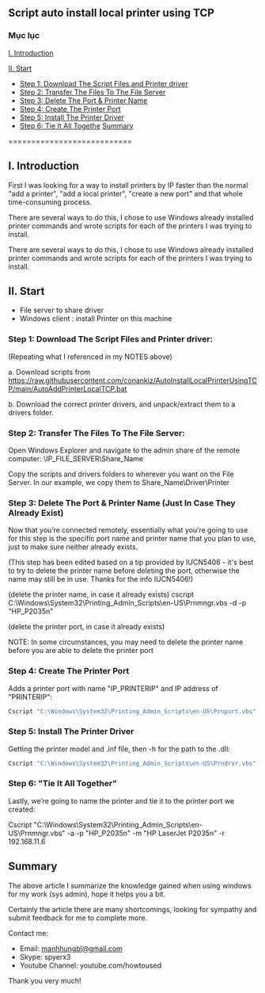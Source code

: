 ## Script auto install local printer using TCP

### Mục lục

[I. Introduction](#Modau)

[II. Start](#batdau)
- [Step 1: Download The Script Files and Printer driver](#step1)
- [Step 2: Transfer The Files To The File Server](#step2)
- [Step 3: Delete The Port & Printer Name](#step3)
- [Step 4: Create The Printer Port](#step4)
- [Step 5: Install The Printer Driver](#step5)
- [Step 6: Tie It All Togethe](#step6)
[Summary](#Tongket)

===========================
<a name="Modau"></a>
## I. Introduction
First I was looking for a way to install printers by IP faster than the normal "add a printer", "add a local printer", "create a new port" and that whole time-consuming process.

There are several ways to do this, I chose to use Windows already installed printer commands and wrote scripts for each of the printers I was trying to install.

There are several ways to do this, I chose to use Windows already installed printer commands and wrote scripts for each of the printers I was trying to install.
<a name="batdau"></a>
## II. Start
- File server to share driver
- Windows client : install Printer on this machine
<a name="step1"></a>
### Step 1: Download The Script Files and Printer driver:
(Repeating what I referenced in my NOTES above)

a. Download scripts from https://raw.githubusercontent.com/conankiz/AutoInstallLocalPrinterUsingTCP/main/AutoAddPrinterLocalTCP.bat

b. Download the correct printer drivers, and unpack/extract them to a drivers folder.
<a name="step2"></a>
### Step 2: Transfer The Files To The File Server:
Open Windows Explorer and navigate to the admin share of the remote computer: \\IP_FILE_SERVER\Share_Name

Copy the scripts and drivers folders to wherever you want on the File Server. In our example, we copy them to Share_Name\Driver\Printer
<a name="step3"></a>
### Step 3: Delete The Port & Printer Name (Just In Case They Already Exist)
Now that you’re connected remotely, essentially what you’re going to use for this step is the specific port name and printer name that you plan to use, just to make sure neither already exists.

(This step has been edited based on a tip provided by IUCN5406 - it's best to try to delete the printer name before deleting the port, otherwise the name may still be in use. Thanks for the info IUCN5406!)

(delete the printer name, in case it already exists) cscript C:\Windows\System32\Printing_Admin_Scripts\en-US\Prnmngr.vbs -d -p "HP_P2035n"

(delete the printer port, in case it already exists) 

NOTE: In some circumstances, you may need to delete the printer name before you are able to delete the printer port
<a name="step4"></a>
### Step 4: Create The Printer Port
Adds a printer port with name "IP_PRINTERIP" and IP address of "PRINTERIP":
``` sh
Cscript "C:\Windows\System32\Printing_Admin_Scripts\en-US\Prnport.vbs" -a -r 192.168.11.6 -h 192.168.11.6 -o raw -n 9100
```
<a name="step5"></a>
### Step 5: Install The Printer Driver
Getting the printer model and .inf file, then -h for the path to the .dll:
``` sh
Cscript "C:\Windows\System32\Printing_Admin_Scripts\en-US\Prndrvr.vbs" -a -m "HP LaserJet P2035n" -i "\\192.168.11.250\Source\Driver\Printer\ljP2035-gdi-pnp-win64-en\HP2030.INF" -h "\\192.168.11.250\Source\Driver\Printer\ljP2035-gdi-pnp-win64-en
```
<a name="step6"></a>
### Step 6: "Tie It All Together"
Lastly, we’re going to name the printer and tie it to the printer port we created:

Cscript "C:\Windows\System32\Printing_Admin_Scripts\en-US\Prnmngr.vbs" -a -p "HP_P2035n" -m "HP LaserJet P2035n" -r 192.168.11.6
<a name="tongket"></a>
## Summary
The above article I summarize the knowledge gained when using windows for my work (sys admin), hope it helps you a bit.

Certainly the article there are many shortcomings, looking for sympathy and submit feedback for me to complete more.

Contact me:
- Email: manhhungbl@gmail.com
- Skype: spyerx3
- Youtube Channel: youtube.com/howtoused

Thank you very much!
